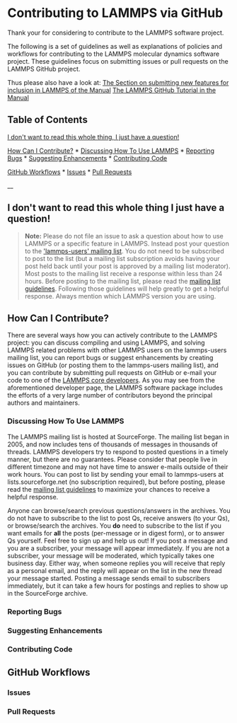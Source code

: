# Contributing to LAMMPS via GitHub

Thank your for considering to contribute to the LAMMPS software project.

The following is a set of guidelines as well as explanations of policies and workflows for contributing to the LAMMPS molecular dynamics software project. These guidelines focus on submitting issues or pull requests on the LAMMPS GitHub project.

Thus please also have a look at:
[The Section on submitting new features for inclusion in LAMMPS of the Manual](http://lammps.sandia.gov/doc/Section_modify.html#mod-15)
[The LAMMPS GitHub Tutorial in the Manual](http://lammps.sandia.gov/doc/tutorial_github.html)

## Table of Contents

[I don't want to read this whole thing, I just have a question!](#i-dont-want-to-read-this-whole-thing-i-just-have-a-question)

[How Can I Contribute?](#how-can-i-contribute)
    * [Discussing How To Use LAMMPS](#discussing-how-to-use-lammps)
    * [Reporting Bugs](#reporting-bugs)
    * [Suggesting Enhancements](#suggesting-enhancements)
    * [Contributing Code](#contributing-code)

[GitHub Workflows](#github-workflows)
    * [Issues](#issues)
    * [Pull Requests](#pull-requests)

__

## I don't want to read this whole thing I just have a question!

> **Note:** Please do not file an issue to ask a question about how to use LAMMPS or a specific feature in LAMMPS. Instead post your question to the ['lammps-users' mailing list](http://lammps.sandia.gov/mail.html). You do not need to be subscribed to post to the list (but a mailing list subscription avoids having your post held back until your post is approved by a mailing list moderator). Most posts to the mailing list receive a response within less than 24 hours. Before posting to the mailing list, please read the [mailing list guidelines](http://lammps.sandia.gov/guidelines.html). Following those guidelines will help greatly to get a helpful response. Always mention which LAMMPS version you are using.

## How Can I Contribute?

There are several ways how you can actively contribute to the LAMMPS project: you can discuss compiling and using LAMMPS, and solving LAMMPS related problems with other LAMMPS users on the lammps-users mailing list, you can report bugs or suggest enhancements by creating issues on GitHub (or posting them to the lammps-users mailing list), and you can contribute by submitting pull requests on GitHub or e-mail your code
to one of the [LAMMPS core developers](http://lammps.sandia.gov/authors.html). As you may see from the aforementioned developer page, the LAMMPS software package includes the efforts of a very large number of contributors beyond the principal authors and maintainers.

### Discussing How To Use LAMMPS

The LAMMPS mailing list is hosted at SourceForge. The mailing list began in 2005, and now includes tens of thousands of messages in thousands of threads. LAMMPS developers try to respond to posted questions in a timely manner, but there are no guarantees. Please consider that people live in different timezone and may not have time to answer e-mails outside of their work hours.
You can post to list by sending your email to lammps-users at lists.sourceforge.net (no subscription required), but before posting, please read the [mailing list guidelines](http://lammps.sandia.gov/guidelines.html) to maximize your chances to receive a helpful response.

Anyone can browse/search previous questions/answers in the archives.
You do not have to subscribe to the list to post Qs, receive answers (to your Qs), or browse/search the archives. You **do** need to subscribe to the list if you want emails for **all** the posts (per-message or in digest form), or to answer Qs yourself. Feel free to sign up and help us out!
If you post a message and you are a subscriber, your message will appear immediately. If you are not a subscriber, your message will be moderated, which typically takes one business day. Either way, when someone replies you will receive that reply as a personal email, and the reply will appear on the list in the new thread your message started. Posting a message sends email to subscribers immediately, but it can take a few hours for postings and replies to show up in the SourceForge archive.

### Reporting Bugs

### Suggesting Enhancements

### Contributing Code

## GitHub Workflows

### Issues

### Pull Requests
